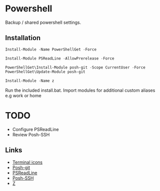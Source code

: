 # Powershell

Backup / shared powershell settings.

## Installation

```powershell
Install-Module -Name PowerShellGet -Force
```

```powershell
Install-Module PSReadLine -AllowPrerelease -Force
```

```powershell
PowerShellGet\Install-Module posh-git -Scope CurrentUser -Force
PowerShellGet\Update-Module posh-git
```

```powershell
Install-Module -Name z
```

Run the included install.bat.
Import modules for additional custom aliases e.g work or home

# TODO

- Configure PSReadLine
- Review Posh-SSH

## Links

- [Terminal icons](https://github.com/devblackops/Terminal-Icons)
- [Posh-git](https://github.com/dahlbyk/posh-git)
- [PSReadLine](https://github.com/PowerShell/PSReadLine)
- [Posh-SSH](https://github.com/darkoperator/Posh-SSH)
- [Z](https://github.com/badmotorfinger/z)
